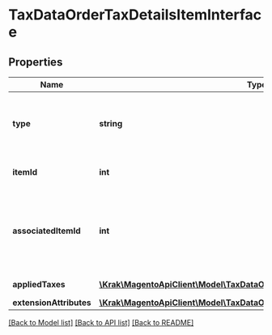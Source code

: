 # TaxDataOrderTaxDetailsItemInterface

## Properties
Name | Type | Description | Notes
------------ | ------------- | ------------- | -------------
**type** | **string** | Type (shipping, product, weee, gift wrapping, etc) | [optional] 
**itemId** | **int** | Item id if this item is a product | [optional] 
**associatedItemId** | **int** | Associated item id if this item is associated with another item, null otherwise | [optional] 
**appliedTaxes** | [**\Krak\MagentoApiClient\Model\TaxDataOrderTaxDetailsAppliedTaxInterface[]**](TaxDataOrderTaxDetailsAppliedTaxInterface.md) | Applied taxes | [optional] 
**extensionAttributes** | [**\Krak\MagentoApiClient\Model\TaxDataOrderTaxDetailsItemExtensionInterface**](TaxDataOrderTaxDetailsItemExtensionInterface.md) |  | [optional] 

[[Back to Model list]](../README.md#documentation-for-models) [[Back to API list]](../README.md#documentation-for-api-endpoints) [[Back to README]](../README.md)


